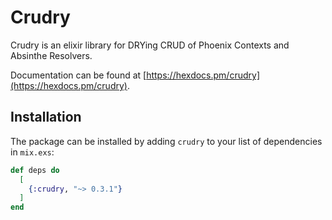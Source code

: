 # Crudry

Crudry is an elixir library for DRYing CRUD of Phoenix Contexts and Absinthe Resolvers.

Documentation can be found at [https://hexdocs.pm/crudry](https://hexdocs.pm/crudry).

## Installation

The package can be installed by adding `crudry` to your list of dependencies in `mix.exs`:

```elixir
def deps do
  [
    {:crudry, "~> 0.3.1"}
  ]
end
```
